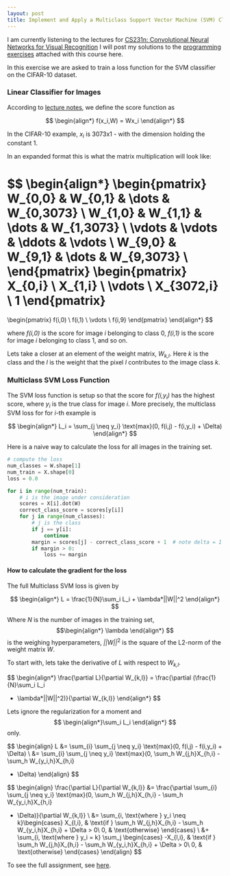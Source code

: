 ```yaml
---
layout: post
title: Implement and Apply a Multiclass Support Vector Machine (SVM) Classifier -- Exercise
---
```


I am currently listening to the lectures for 
[CS231n: Convolutional Neural Networks for Visual Recognition](https://www.youtube.com/watch?v=vT1JzLTH4G4&list=PL3FW7Lu3i5JvHM8ljYj-zLfQRF3EO8sYv&index=1)
I will post my solutions to the [programming exercises](http://cs231n.github.io/) attached with this course here.

In this exercise we are asked to train a loss function for the SVM classifier 
on the CIFAR-10 dataset. 

### Linear Classifier for Images

According to [lecture notes](http://cs231n.github.io/linear-classify/), we define the 
score function as

$$
\begin{align*}
  f(x_i,W) = Wx_i
\end{align*}
$$

In the CIFAR-10 example, *x<sub>i</sub>* is 3073x1 - with the dimension holding the constant 1.

In an expanded format this is what the matrix multiplication will look like:

$$
\begin{align*}
  \begin{pmatrix}
W_{0,0} & W_{0,1} & \dots & W_{0,3073} \\
W_{1,0} & W_{1,1} & \dots & W_{1,3073} \\
\vdots & \vdots & \ddots & \vdots \\
W_{9,0} & W_{9,1} & \dots & W_{9,3073} \\
\end{pmatrix}
\begin{pmatrix}
X_{0,i} \\
X_{1,i} \\
\vdots \\
X_{3072,i} \\
1
\end{pmatrix}
=
\begin{pmatrix}
f(i,0) \\
f(i,1) \\
\vdots \\
f{i,9}
\end{pmatrix}
\end{align*}
$$

where *f(i,0)* is the score for image *i* belonging to class 0, *f(i,1)* is the 
score for image *i* belonging to class 1, and so on.

Lets take a closer at an element of the weight matrix, *W<sub>k,l</sub>*. Here *k* 
is the class and the *l* is the weight that the pixel *l* contributes to the image
class *k*.

### Multiclass SVM Loss Function

The SVM loss function is setup so that the score for *f(i,y<sub>i</sub>)* has the highest 
score, where *y<sub>i</sub>* is the true class for image *i*. More precisely, the 
multiclass SVM loss for for *i*-th example is

$$
\begin{align*}
L_i = \sum_{j \neq y_i} \text{max}(0, f(i,j) - f(i,y_i) + \Delta)
\end{align*}
$$

Here is a naive way to calculate the loss for all images in the training set.

```python
# compute the loss
num_classes = W.shape[1]
num_train = X.shape[0]
loss = 0.0

for i in range(num_train):
    # i is the image under consideration
    scores = X[i].dot(W)
    correct_class_score = scores[y[i]]
    for j in range(num_classes):
        # j is the class
        if j == y[i]:
            continue
        margin = scores[j] - correct_class_score + 1  # note delta = 1
        if margin > 0:
            loss += margin
```

#### How to calculate the gradient for the loss

The full Multiclass SVM loss is given by

$$
\begin{align*}
L = \frac{1}{N}\sum_i L_i + \lambda*||W||^2
\end{align*}
$$

Where *N* is the number of images in the training set, $$\begin{align*}
\lambda
\end{align*}
$$ is the weighing hyperparameters, *||W||*<sup>2</sup> is the square of the L2-norm of 
the weight matrix *W*. 

To start with, lets take the derivative of *L* with respect to *W<sub>k,l</sub>*.

$$
\begin{align*}
\frac{\partial L}{\partial W_{k,l}} = \frac{\partial (\frac{1}{N}\sum_i L_i 
+ \lambda*||W||^2)}{\partial W_{k,l}}
\end{align*}
$$

Lets ignore the regularization for a moment and $$
\begin{align*}\sum_i L_i
\end{align*}
$$ only.

$$
\begin{align}
L &= \sum_{i} \sum_{j \neq y_i} \text{max}(0, f(i,j) - f(i,y_i) + \Delta) \\
&= \sum_{i} \sum_{j \neq y_i} \text{max}(0, \sum_h W_{j,h}X_{h,i} - \sum_h W_{y_i,h}X_{h,i}
 + \Delta)
\end{align}
$$

$$
\begin{align}
\frac{\partial L}{\partial W_{k,l}} &=
\frac{\partial \sum_{i} \sum_{j \neq y_i} \text{max}(0, \sum_h W_{j,h}X_{h,i} - \sum_h W_{y_i,h}X_{h,i}
 + \Delta)}{\partial W_{k,l}} \\
 &= \sum_{i, \text{where } y_i \neq k}\begin{cases}
    X_{l,i}, & \text{if } \sum_h W_{j,h}X_{h,i} - \sum_h W_{y_i,h}X_{h,i} + \Delta > 0\\
    0,              & \text{otherwise}
    \end{cases} \\
&+ \sum_{i, \text{where } y_i = k} \sum_j \begin{cases}
    -X_{l,i}, & \text{if } \sum_h W_{j,h}X_{h,i} - \sum_h W_{y_i,h}X_{h,i} + \Delta > 0\\
    0,              & \text{otherwise}
    \end{cases}
\end{align}
$$



To see the full assignment, see [here](https://github.com/usmanr149/CS231n/blob/master/assignment1/knn.ipynb).